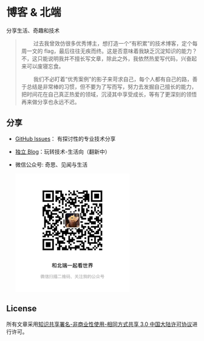 博客 & 北端
===
分享生活、奇趣和技术

> &nbsp;&nbsp;&nbsp;&nbsp;&nbsp;&nbsp;&nbsp;&nbsp;过去我曾效仿很多优秀博主，想打造一个“有积累”的技术博客，定个每周一文的 flag，最后往往无疾而终。这是否意味着我缺乏沉淀知识的能力？不，这只能说明我并不擅长写文章，除此之外，我依然热爱写代码，兴奋起来可以废寝忘食。
> 
> &nbsp;&nbsp;&nbsp;&nbsp;&nbsp;&nbsp;&nbsp;&nbsp;我们不必盯着“优秀案例”的影子来苛求自己，每个人都有自己的路，善于总结是非常棒的习惯，但不要为了写而写，努力去发掘自己擅长的能力，把时间花在自己真正热爱的领域，沉浸其中享受成长，等有了更深刻的领悟再来做分享也永远不迟。

## 分享

- [GitHub Issues](https://github.com/liangzr/blog/issues)： 有探讨性的专业技术分享
- [独立 Blog](#)：玩转技术-生活向（翻新中）
- 微信公众号: 奇思、见闻与生活

  <img src="assets/wechat.jpg" width=300>


License
---
所有文章采用[知识共享署名-非商业性使用-相同方式共享 3.0 中国大陆许可协议](http://creativecommons.org/licenses/by-nc-sa/3.0/cn/)进行许可。